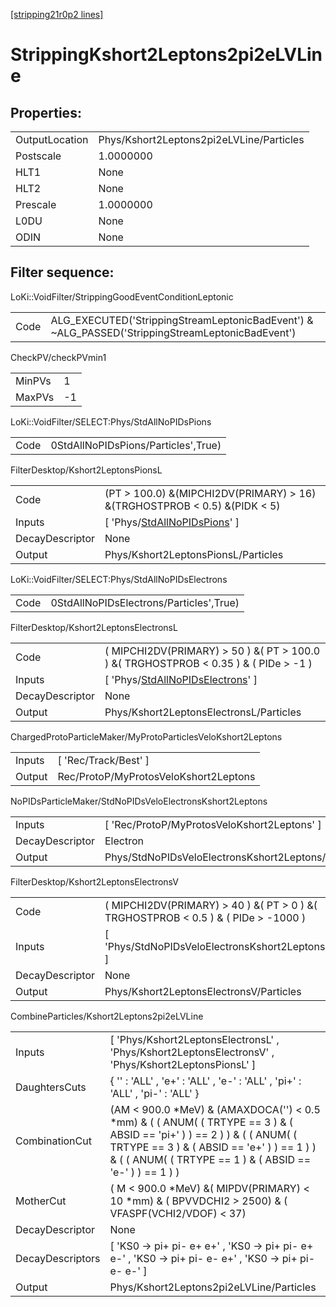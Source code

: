 [[stripping21r0p2 lines]](./stripping21r0p2-index)

# StrippingKshort2Leptons2pi2eLVLine

## Properties:

|                |                                          |
|----------------|------------------------------------------|
| OutputLocation | Phys/Kshort2Leptons2pi2eLVLine/Particles |
| Postscale      | 1.0000000                                |
| HLT1           | None                                     |
| HLT2           | None                                     |
| Prescale       | 1.0000000                                |
| L0DU           | None                                     |
| ODIN           | None                                     |

## Filter sequence:

LoKi::VoidFilter/StrippingGoodEventConditionLeptonic

|      |                                                                                                  |
|------|--------------------------------------------------------------------------------------------------|
| Code | ALG_EXECUTED('StrippingStreamLeptonicBadEvent') & ~ALG_PASSED('StrippingStreamLeptonicBadEvent') |

CheckPV/checkPVmin1

|        |     |
|--------|-----|
| MinPVs | 1   |
| MaxPVs | -1  |

LoKi::VoidFilter/SELECT:Phys/StdAllNoPIDsPions

|      |                                     |
|------|-------------------------------------|
| Code | 0StdAllNoPIDsPions/Particles',True) |

FilterDesktop/Kshort2LeptonsPionsL

|                 |                                                                                       |
|-----------------|---------------------------------------------------------------------------------------|
| Code            | (PT \> 100.0) &(MIPCHI2DV(PRIMARY) \> 16) &(TRGHOSTPROB \< 0.5) &(PIDK \< 5)          |
| Inputs          | [ 'Phys/[StdAllNoPIDsPions](./stripping21r0p2-commonparticles-stdallnopidspions)' ] |
| DecayDescriptor | None                                                                                  |
| Output          | Phys/Kshort2LeptonsPionsL/Particles                                                   |

LoKi::VoidFilter/SELECT:Phys/StdAllNoPIDsElectrons

|      |                                         |
|------|-----------------------------------------|
| Code | 0StdAllNoPIDsElectrons/Particles',True) |

FilterDesktop/Kshort2LeptonsElectronsL

|                 |                                                                                               |
|-----------------|-----------------------------------------------------------------------------------------------|
| Code            | ( MIPCHI2DV(PRIMARY) \> 50 ) &( PT \> 100.0 ) &( TRGHOSTPROB \< 0.35 ) & ( PIDe \> -1 )       |
| Inputs          | [ 'Phys/[StdAllNoPIDsElectrons](./stripping21r0p2-commonparticles-stdallnopidselectrons)' ] |
| DecayDescriptor | None                                                                                          |
| Output          | Phys/Kshort2LeptonsElectronsL/Particles                                                       |

ChargedProtoParticleMaker/MyProtoParticlesVeloKshort2Leptons

|        |                                       |
|--------|---------------------------------------|
| Inputs | [ 'Rec/Track/Best' ]                |
| Output | Rec/ProtoP/MyProtosVeloKshort2Leptons |

NoPIDsParticleMaker/StdNoPIDsVeloElectronsKshort2Leptons

|                 |                                                     |
|-----------------|-----------------------------------------------------|
| Inputs          | [ 'Rec/ProtoP/MyProtosVeloKshort2Leptons' ]       |
| DecayDescriptor | Electron                                            |
| Output          | Phys/StdNoPIDsVeloElectronsKshort2Leptons/Particles |

FilterDesktop/Kshort2LeptonsElectronsV

|                 |                                                                                       |
|-----------------|---------------------------------------------------------------------------------------|
| Code            | ( MIPCHI2DV(PRIMARY) \> 40 ) &( PT \> 0 ) &( TRGHOSTPROB \< 0.5 ) & ( PIDe \> -1000 ) |
| Inputs          | [ 'Phys/StdNoPIDsVeloElectronsKshort2Leptons' ]                                     |
| DecayDescriptor | None                                                                                  |
| Output          | Phys/Kshort2LeptonsElectronsV/Particles                                               |

CombineParticles/Kshort2Leptons2pi2eLVLine

|                  |                                                                                                                                                                                                                                    |
|------------------|------------------------------------------------------------------------------------------------------------------------------------------------------------------------------------------------------------------------------------|
| Inputs           | [ 'Phys/Kshort2LeptonsElectronsL' , 'Phys/Kshort2LeptonsElectronsV' , 'Phys/Kshort2LeptonsPionsL' ]                                                                                                                              |
| DaughtersCuts    | { '' : 'ALL' , 'e+' : 'ALL' , 'e-' : 'ALL' , 'pi+' : 'ALL' , 'pi-' : 'ALL' }                                                                                                                                                       |
| CombinationCut   | (AM \< 900.0 \*MeV) & (AMAXDOCA('') \< 0.5 \*mm) & ( ( ANUM( ( TRTYPE == 3 ) & ( ABSID == 'pi+' ) ) == 2 ) ) & ( ( ANUM( ( TRTYPE == 3 ) & ( ABSID == 'e+' ) ) == 1 ) ) & ( ( ANUM( ( TRTYPE == 1 ) & ( ABSID == 'e-' ) ) == 1 ) ) |
| MotherCut        | ( M \< 900.0 \*MeV) &( MIPDV(PRIMARY) \< 10 \*mm) & ( BPVVDCHI2 \> 2500) & ( VFASPF(VCHI2/VDOF) \< 37)                                                                                                                             |
| DecayDescriptor  | None                                                                                                                                                                                                                               |
| DecayDescriptors | [ 'KS0 -\> pi+ pi- e+ e+' , 'KS0 -\> pi+ pi- e+ e-' , 'KS0 -\> pi+ pi- e- e+' , 'KS0 -\> pi+ pi- e- e-' ]                                                                                                                        |
| Output           | Phys/Kshort2Leptons2pi2eLVLine/Particles                                                                                                                                                                                           |
